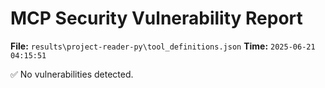 # MCP Security Vulnerability Report
**File:** `results\project-reader-py\tool_definitions.json`
**Time:** `2025-06-21 04:15:51`

✅ No vulnerabilities detected.
